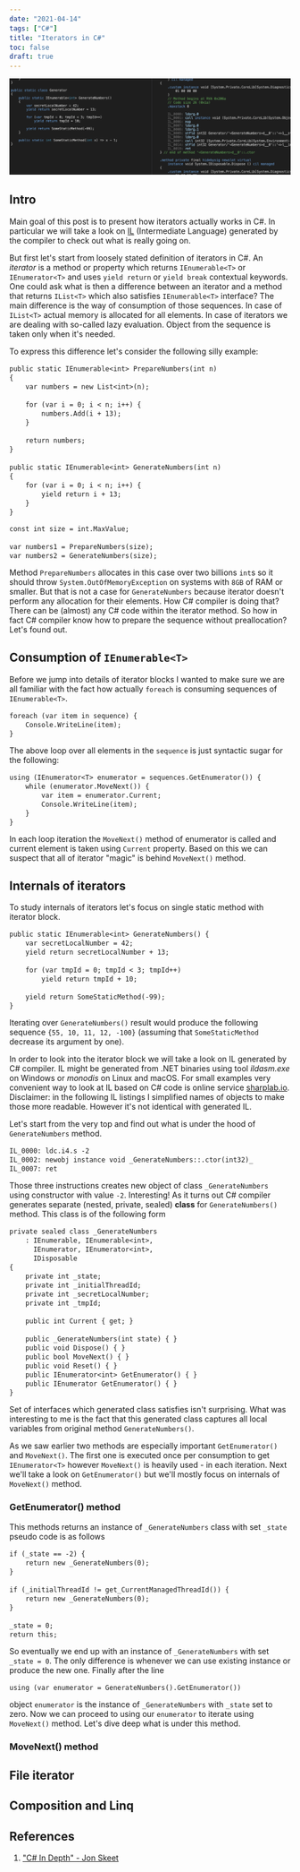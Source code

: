 ```yaml
---
date: "2021-04-14"
tags: ["C#"]
title: "Iterators in C#"
toc: false
draft: true
---
```


![img](iterator_il_pic.png)

## Intro
Main goal of this post is to present how iterators actually works in C#. In
particular we will take a look on
[IL](https://en.wikipedia.org/wiki/Common_Intermediate_Language) (Intermediate
Language) generated by the compiler to check out what is really going on.

But first let's start from loosely stated definition of iterators in C#.
An *iterator* is a method or property which returns `IEnumerable<T>` or
`IEnumerator<T>` and uses `yield return` or `yield break` contextual keywords.
One could ask what is then a difference between an iterator and a method that
returns `IList<T>` which also satisfies `IEnumerable<T>` interface? The main
difference is the way of consumption of those sequences. In case of `IList<T>`
actual memory is allocated for all elements. In case of iterators we are
dealing with so-called lazy evaluation. Object from the sequence is taken only
when it's needed.

To express this difference let's consider the following silly example:

```
public static IEnumerable<int> PrepareNumbers(int n)
{
    var numbers = new List<int>(n);

    for (var i = 0; i < n; i++) {
        numbers.Add(i + 13);
    }

    return numbers;
}

public static IEnumerable<int> GenerateNumbers(int n)
{
    for (var i = 0; i < n; i++) {
        yield return i + 13;
    }
}
```

```
const int size = int.MaxValue;

var numbers1 = PrepareNumbers(size);
var numbers2 = GenerateNumbers(size);

```

Method `PrepareNumbers` allocates in this case over two billions `int`s so it
should throw `System.OutOfMemoryException` on systems with `8GB` of RAM or
smaller. But that is not a case for `GenerateNumbers` because iterator doesn't
perform any allocation for their elements. How C# compiler is doing that? There
can be (almost) any C# code within the iterator method. So how in fact C#
compiler know how to prepare the sequence without preallocation? Let's found
out.

## Consumption of `IEnumerable<T>`

Before we jump into details of iterator blocks I wanted to make sure we are all
familiar with the fact how actually `foreach` is consuming sequences of
`IEnumerable<T>`.


```
foreach (var item in sequence) {
    Console.WriteLine(item);
}
```

The above loop over all elements in the `sequence` is just syntactic sugar for
the following:

```
using (IEnumerator<T> enumerator = sequences.GetEnumerator()) {
    while (enumerator.MoveNext()) {
        var item = enumerator.Current;
        Console.WriteLine(item);
    }
}
```

In each loop iteration the `MoveNext()` method of enumerator is called and
current element is taken using `Current` property. Based on this we can suspect
that all of iterator "magic" is behind `MoveNext()` method.


## Internals of iterators

To study internals of iterators let's focus on single static method with
iterator block.

```
public static IEnumerable<int> GenerateNumbers() {
    var secretLocalNumber = 42;
    yield return secretLocalNumber + 13;

    for (var tmpId = 0; tmpId < 3; tmpId++)
        yield return tmpId + 10;

    yield return SomeStaticMethod(-99);
}
```

Iterating over `GenerateNumbers()` result would produce the following sequence
`{55, 10, 11, 12, -100}` (assuming that `SomeStaticMethod` decrease its argument
by one).

In order to look into the iterator block we will take a look on IL generated by
C# compiler. IL might be generated from .NET binaries using tool _ildasm.exe_
on Windows or _monodis_ on Linux and macOS. For small examples very convenient
way to look at IL based on C# code is online service [sharplab.io](http://sharplab.io).
Disclaimer: in the following IL listings I simplified names of objects to make
those more readable. However it's not identical with generated IL.

Let's start from the very top and find out what is under the hood of
`GenerateNumbers` method.


```
IL_0000: ldc.i4.s -2
IL_0002: newobj instance void _GenerateNumbers::.ctor(int32)_
IL_0007: ret
```

Those three instructions creates new object of class `_GenerateNumbers` using
constructor with value `-2`. Interesting! As it turns out C# compiler generates separate
(nested, private, sealed) **class** for `GenerateNumbers()` method. This class is
of the following form


```
private sealed class _GenerateNumbers
    : IEnumerable, IEnumerable<int>,
      IEnumerator, IEnumerator<int>,
      IDisposable
{
    private int _state;
    private int _initialThreadId;
    private int _secretLocalNumber;
    private int _tmpId;

    public int Current { get; }

    public _GenerateNumbers(int state) { }
    public void Dispose() { }
    public bool MoveNext() { }
    public void Reset() { }
    public IEnumerator<int> GetEnumerator() { }
    public IEnumerator GetEnumerator() { }
}
```

Set of interfaces which generated class satisfies isn't surprising. What was
interesting to me is the fact that this generated class captures all local
variables from original method `GenerateNumbers()`.

As we saw earlier two methods are especially important `GetEnumerator()` and
`MoveNext()`. The first one is executed once per consumption to get
`IEnumerator<T>` however `MoveNext()` is heavily used - in each iteration.
Next we'll take a look on `GetEnumerator()` but we'll mostly focus on
internals of `MoveNext()` method.

### GetEnumerator() method

This methods returns an instance of `_GenerateNumbers` class with set `_state`
pseudo code is as follows

```
if (_state == -2) {
    return new _GenerateNumbers(0);
}

if (_initialThreadId != get_CurrentManagedThreadId()) {
    return new _GenerateNumbers(0);
}

_state = 0;
return this;
```

So eventually we end up with an instance of `_GenerateNumbers` with set
`_state = 0`. The only difference is whenever we can use existing instance or
produce the new one. Finally after the line

```
using (var enumerator = GenerateNumbers().GetEnumerator())
```

object `enumerator` is the instance of `_GenerateNumbers` with `_state` set to
zero. Now we can proceed to using our `enumerator` to iterate using
`MoveNext()` method. Let's dive deep what is under this method.


### MoveNext() method


## File iterator

## Composition and Linq

## References

1. ["C# In Depth" - Jon Skeet](https://www.manning.com/books/c-sharp-in-depth-fourth-edition)
